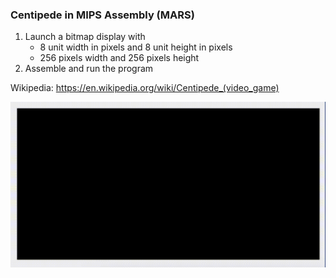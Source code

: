 ### Centipede in MIPS Assembly (MARS)

1. Launch a bitmap display with 
    * 8 unit width in pixels and 8 unit height in pixels
    * 256 pixels width and 256 pixels height
2. Assemble and run the program

Wikipedia: https://en.wikipedia.org/wiki/Centipede_(video_game)

![alt text](static/s.gif?raw=true "Demo")